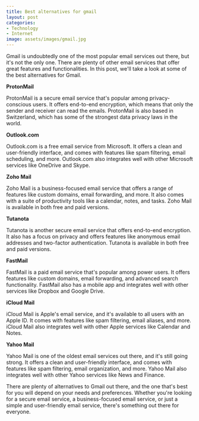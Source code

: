 ```yaml
---
title: Best alternatives for gmail
layout: post
categories:
- Technology
- Internet
image: assets/images/gmail.jpg
---
```


Gmail is undoubtedly one of the most popular email services out there, but it's not the only one. There are plenty of other email services that offer great features and functionalities. In this post, we'll take a look at some of the best alternatives for Gmail.

**ProtonMail**

ProtonMail is a secure email service that's popular among privacy-conscious users. It offers end-to-end encryption, which means that only the sender and receiver can read the emails. ProtonMail is also based in Switzerland, which has some of the strongest data privacy laws in the world.

**Outlook.com**

Outlook.com is a free email service from Microsoft. It offers a clean and user-friendly interface, and comes with features like spam filtering, email scheduling, and more. Outlook.com also integrates well with other Microsoft services like OneDrive and Skype.

**Zoho Mail**

Zoho Mail is a business-focused email service that offers a range of features like custom domains, email forwarding, and more. It also comes with a suite of productivity tools like a calendar, notes, and tasks. Zoho Mail is available in both free and paid versions.

**Tutanota**

Tutanota is another secure email service that offers end-to-end encryption. It also has a focus on privacy and offers features like anonymous email addresses and two-factor authentication. Tutanota is available in both free and paid versions.

**FastMail**

FastMail is a paid email service that's popular among power users. It offers features like custom domains, email forwarding, and advanced search functionality. FastMail also has a mobile app and integrates well with other services like Dropbox and Google Drive.

**iCloud Mail**

iCloud Mail is Apple's email service, and it's available to all users with an Apple ID. It comes with features like spam filtering, email aliases, and more. iCloud Mail also integrates well with other Apple services like Calendar and Notes.

**Yahoo Mail**

Yahoo Mail is one of the oldest email services out there, and it's still going strong. It offers a clean and user-friendly interface, and comes with features like spam filtering, email organization, and more. Yahoo Mail also integrates well with other Yahoo services like News and Finance.

There are plenty of alternatives to Gmail out there, and the one that's best for you will depend on your needs and preferences. Whether you're looking for a secure email service, a business-focused email service, or just a simple and user-friendly email service, there's something out there for everyone.
